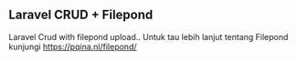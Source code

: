 ## Laravel CRUD + Filepond
Laravel Crud with filepond upload..
Untuk tau lebih lanjut tentang Filepond kunjungi <a href="https://pqina.nl/filepond/">https://pqina.nl/filepond/</a>

